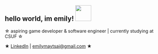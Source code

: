 ## hello world, im emily! <img src=![wave_gif](https://github.com/user-attachments/assets/5cc1c4ae-19d2-4823-8537-27688414adb6)  height="50">

☆ aspiring game developer & software engineer | currently studying at CSUF ☆

★ [LinkedIn](https://www.linkedin.com/in/emi-tsai/) | emilymaytsai@gmail.com ★

<!--
**emilyytsai/emilyytsai** is a ✨ _special_ ✨ repository because its `README.md` (this file) appears on your GitHub profile.

Here are some ideas to get you started:

- 🔭 I’m currently working on ...
- 🌱 I’m currently learning ...
- 👯 I’m looking to collaborate on ...
- 🤔 I’m looking for help with ...
- 💬 Ask me about ...
- 📫 How to reach me: ...
- 😄 Pronouns: ...
- ⚡ Fun fact: ...
-->
